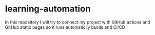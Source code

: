 # learning-automation
In this repository I will try to connect my project with GitHub actions and GitHub static pages so it runs automaticlly builds and CI/CD

